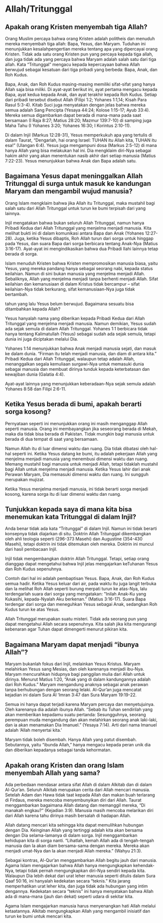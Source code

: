 <!---
The Way
Questions
Indonesian
-->

# Allah/Tritunggal

## Apakah orang Kristen menyembah tiga Allah?

Orang Muslim percaya bahwa orang Kristen adalah politheis dan menuduh mereka menyembah tiga allah: Bapa, Yesus, dan Maryam. Tuduhan ini menunjukkan kesalahpengertian mereka tentang apa yang dipercayai orang Kristen. Tidak ada satu orang Kristen pun yang percaya kepada tiga allah, dan juga tidak ada yang percaya bahwa Maryam adalah salah satu dari tiga allah. Kata “Tritunggal” mengacu kepada kepercayaan bahwa Allah berwujud sebagai kesatuan dari tiga pribadi yang berbeda: Bapa, Anak, dan Roh Kudus.

Bapa, Anak, dan Roh Kudus masing-masing memiliki sifat-sifat yang hanya Allah saja bisa miliki. Di ayat-ayat berikut ini, ayat pertama mengacu kepada Bapa, ayat kedua kepada Anak, dan ayat terakhir kepada Roh Kudus. Setiap dari pribadi tersebut disebut Allah (Filipi 1:2; Yohanes 1:1,14; Kisah Para Rasul 5:3-4). Kitab Suci juga menyatakan dengan jelas bahwa mereka semua adalah Sang Pencipta (Yesaya 44:24; Kolose 1:15-17; Ayub 33:4). Mereka semua digambarkan dapat berada di mana-mana pada saat bersamaan (I Raja 8:27; Matius 28:20; Mazmur 139:7-10) di samping juga Maha Tahu (I Yohanes 3:20; Yohanes 16:30; I Korintus 2:10-11).

Di dalam Injil (Markus 12:28-31), Yesus memperkukuh apa yang tertulis di dalam Taurat, “Dengarlah, hai orang Israel: TUHAN itu Allah kita, TUHAN itu esa!” (Ulangan 6:4). Yesus juga mengampuni dosa (Markus 2:5-12) di mana hanya Allah yang bisa melakukan hal ini. Dia mengklaim diri-Nya sebagai hakim akhir yang akan menentukan nasib akhir dari setiap manusia (Matius 7:22-23). Yesus menunjukkan bahwa Anak dan Bapa adalah satu.

## Bagaimana Yesus dapat meninggalkan Allah Tritunggal di surga untuk masuk ke kandungan Maryam dan mengambil wujud manusia?

Orang Islam mengklaim bahwa jika Allah itu Tritunggal, maka mustahil bagi salah satu dari Allah Tritunggal untuk turun ke bumi terpisah dari yang lainnya.

Injil mengatakan bahwa bukan seluruh Allah Tritunggal, namun hanya Pribadi Kedua dari Allah Tritunggal yang menjelma menjadi manusia. Kita melihat bukti ini di dalam komunikasi antara Bapa dan Anak (Yohanes 12:27-28). Juga, ketika Yesus dibaptis, Roh Allah turun dari sorga untuk hinggap pada Yesus, dan suara Bapa dari sorga berbicara tentang Anak-Nya (Matius 3:16-17). Ayat-ayat ini mengindikasikan bahwa dua Pribadi Ilahi lainnya tetap berada di sorga.

Islam menuduh Kristen bahwa Kristen mempromosikan manusia biasa, yaitu Yesus, yang mereka pandang hanya sebagai seorang nabi, kepada status keilahian. Namun di sini bukan manusia yang menjelma menjadi Allah. Sebaliknya, Allah yang menjelma menjadi tanpa berhenti menjadi Allah. Sifat keilahian dan kemanusiaan di dalam Kristus tidak bercampur – sifat keilahian-Nya tidak berkurang, sifat kemanusiaan-Nya juga tidak bertambah.

tahun yang lalu Yesus belum berwujud. Bagaimana sesuatu bisa ditambahkan kepada Allah?

Yesus hanyalah nama yang diberikan kepada Pribadi Kedua dari Allah Tritunggal yang menjelma menjadi manusia. Namun demikian, Yesus sudah ada sejak semula di dalam Allah Tritunggal. Yohanes 1:1 berbicara tidak hanya tentang Kalimatullah (Yesus) sebagai sudah ada sejak semula, tetapi dunia ini juga diciptakan melalui Dia.

Yohanes 1:14 menunjukkan bahwa Anak menjadi manusia sejati, dan masuk ke dalam dunia. “Firman itu telah menjadi manusia, dan diam di antara kita.” Pribadi Kedua dari Allah Tritunggal, walaupun tetap adalah Allah, menanggalkan segala kemuliaan surgawi-Nya untuk memasuki dunia sebagai manusia dan membuat dirinya tunduk kepada keterbatasan dan kewajiban dunia (Galatia 4:4).

Ayat-ayat lainnya yang menunjukkan keberadaan-Nya sejak semula adalah Yohanes 8:58 dan Filipi 2:6-11.

## Ketika Yesus berada di bumi, apakah berarti sorga kosong?

Pernyataan seperti ini menunjukkan orang ini masih menganggap Allah seperti manusia. Orang ini membayangkan jika seseorang berada di Mekah, maka dia tidak bisa berada di Pakistan. Tidak mungkin bagi manusia untuk berada di dua tempat di saat yang bersamaan.

Namun Allah itu di luar dimensi waktu dan ruang. Dia tidak dibatasi oleh hal-hal seperti ini. Ketika Yesus datang ke bumi, itu adalah pekerjaan Allah yang menjelma menjadi manusia yang menembusi dimensi waktu dan ruang. Memang mustahil bagi manusia untuk menjadi Allah, tetapi tidaklah mustahil bagi Allah untuk menjelma menjadi manusia. Ketika Yesus lahir dari anak Perawan Maryam, Dia memasuki dimensi waktu dan ruang. Ini sungguh merupakan mujizat.

Ketika Yesus menjelma menjadi manusia, ini tidak berarti sorga menjadi kosong, karena sorga itu di luar dimensi waktu dan ruang.

## Tunjukkan kepada saya di mana kita bisa menemukan kata Tritunggal di dalam Injil?

Anda benar tidak ada kata “Tritunggal” di dalam Injil. Namun ini tidak berarti konsepnya tidak diajarkan di situ. Doktrin Allah Tritunggal dikembangkan oleh ahli teologia seperti (296-373 Masehi) dan Augustine (354-430 Masehi), tetapi doktrin ini tidak ditemukan oleh mereka. Doktrin ini muncul dari hasil pembacaan Injil.

Injil tidak mengembangkan doktrin Allah Tritunggal. Tetapi, setiap orang dianggap dapat mengetahui bahwa Injil jelas mengajarkan keTuhanan Yesus dan Roh Kudus sepenuhnya.

Contoh dari hal ini adalah pembaptisan Yesus. Bapa, Anak, dan Roh Kudus semua hadir. Ketika Yesus keluar dari air, pada waktu itu juga langit terbuka dan Ia melihat Roh Allah seperti burung merpati turun ke atas-Nya, lalu terdengarlah suara dari sorga yang mengatakan: "Inilah Anak-Ku yang Kukasihi, kepada-Nyalah Aku berkenan.” (Matius 3:16-17). Suara Bapa terdengar dari sorga dan meneguhkan Yesus sebagai Anak, sedangkan Roh Kudus turun ke atas Yesus.

Allah Tritunggal merupakan suatu misteri. Tidak ada seorang pun yang dapat mengetahui Allah secara sepenuhnya. Kita salah jika kita mengurangi kebenaran agar Tuhan dapat dimengerti menurut pikiran kita.

## Bagaimana Maryam dapat menjadi “ibunya Allah”?

Maryam bukanlah fokus dari Injil, melainkan Yesus Kristus. Maryam melahirkan Yesus sang Mesias, dan oleh karenanya menjadi ibu-Nya. Maryam mencurahkan hidupnya bagi panggilan mulia dari Allah untuk dirinya. Menurut Matius 1:20, “Anak yang di dalam kandungannya adalah dari Roh Kudus.” Maryam mengandung anaknya sebagai anak perawan tanpa berhubungan dengan seorang lelaki. Al-Qur’an juga mencatat kejadian ini dalam Sura Al ‘Imran 3:47 dan Sura Maryam 19:19-22.

Semua ini hanya dapat terjadi karena Maryam percaya dan menyetujuinya. Oleh karenanya dia adalah ibunya Allah. “Sebab itu Tuhan sendirilah yang akan memberikan kepadamu suatu pertanda: Sesungguhnya, seorang perempuan muda mengandung dan akan melahirkan seorang anak laki-laki, dan ia akan menamakan Dia Imanuel.” (Yesaya 7:14). Arti dari nama Imanuel adalah ‘Allah menyertai kita.’

Maryam tidak boleh disembah. Hanya Allah yang patut disembah. Sebutannya, yaitu “ibunda Allah,” hanya mengacu kepada peran unik dia dan diberikan kepadanya sebagai tanda kehormatan.

## Apakah orang Kristen dan orang Islam menyembah Allah yang sama?

Ada perbedaan mendasar antara sifat Allah di dalam Alkitab dan di dalam Al-Qur’an. Seluruh Alkitab merupakan cerita dari Allah mencari manusia. Setelah Adam dan Hawa tidak taat kepada Allah dan makan buah terlarang di Firdaus, mereka mencoba menyembunyikan diri dari Allah. Taurat menggambarkan bagaimana Allah datang dan memanggil mereka, “Di manakah engkau?” (Kejadian 3:9). Manusia masih mencoba melarikan diri dari Allah karena tahu dirinya masih bersalah di hadapan Allah.

Allah datang mencari kita sehingga kita dapat memulihkan hubungan dengan Dia. Keinginan Allah yang tertinggi adalah kita akan bersama dengan Dia selama-lamanya di dalam sorga. Injil menggambarkan kehidupan kita di sorga nanti. “Lihatlah, kemah Allah ada di tengah-tengah manusia dan Ia akan diam bersama-sama dengan mereka. Mereka akan menjadi umat-Nya dan Ia akan menjadi Allah mereka.” (Wahyu 21:3).

Sebagai kontras, Al-Qur’an menggambarkan Allah begitu jauh dari manusia. Agama Islam mengajarkan bahwa Allah hanya mengungkapkan kehendak-Nya, tetapi tidak pernah mengungkapkan diri-Nya sendiri kepada kita. Walaupun Dia lebih dekat dari urat leher manusia seperti ditulis dalam Sura Qaaf 50:16, ini hanyalah kedekatan secara “teknis.” Kita jarang memperhatikan urat leher kita, dan juga tidak ada hubungan yang intim dengannya. Kedekatan secara “teknis” ini hanya menyatakan bahwa Allah ada di mana-mana (jauh dan dekat) seperti udara di sekitar kita.

Agama Islam mengajarkan manusia harus menyenangkan hati Allah melalui ketaatannya. Alkitab mengungkapkan Allah yang mengambil inisiatif dan turun ke bumi untuk mencari kita.
